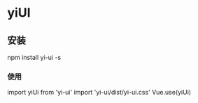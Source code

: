 # yiUI

## 安装

npm install yi-ui -s

### 使用

import yiUi from 'yi-ui'
import 'yi-ui/dist/yi-ui.css'
Vue.use(yiUi)
